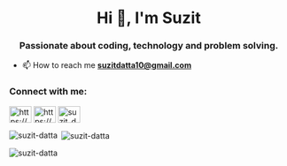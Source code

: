 <h1 align="center">Hi 👋, I'm Suzit</h1>
<h3 align="center">Passionate about coding, technology and problem solving.</h3>

- 📫 How to reach me **suzitdatta10@gmail.com**

<h3 align="left">Connect with me:</h3>
<p align="left">
<a href="https://fb.com/https://www.facebook.com/suzit.datta.official/" target="blank"><img align="center" src="https://raw.githubusercontent.com/rahuldkjain/github-profile-readme-generator/master/src/images/icons/Social/facebook.svg" alt="https://www.facebook.com/suzit.datta.official/" height="30" width="40" /></a>
<a href="https://instagram.com/https://www.instagram.com/suzit_datta_official/" target="blank"><img align="center" src="https://raw.githubusercontent.com/rahuldkjain/github-profile-readme-generator/master/src/images/icons/Social/instagram.svg" alt="https://www.instagram.com/suzit_datta_official/" height="30" width="40" /></a>
<a href="https://codeforces.com/profile/suzit_datta" target="blank"><img align="center" src="https://raw.githubusercontent.com/rahuldkjain/github-profile-readme-generator/master/src/images/icons/Social/codeforces.svg" alt="suzit_datta" height="30" width="40" /></a>
</p>

<p><img align="left" src="https://github-readme-stats.vercel.app/api/top-langs?username=suzit-datta&show_icons=true&locale=en&layout=compact" alt="suzit-datta" /></p>

<p>&nbsp;<img align="center" src="https://github-readme-stats.vercel.app/api?username=suzit-datta&show_icons=true&locale=en" alt="suzit-datta" /></p>

<p><img align="center" src="https://github-readme-streak-stats.herokuapp.com/?user=suzit-datta&" alt="suzit-datta" /></p>
